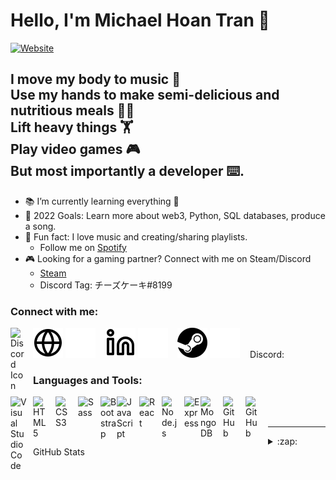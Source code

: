 # Hello, I'm Michael Hoan Tran 👋 

[![Website](https://img.shields.io/badge/Portfolio-Hi!-%2390bccb?style=for-the-badge)](https://michaelhtran.com)

## I move my body to music 💃 <br> Use my hands to make semi-delicious and nutritious meals 🧑‍🍳 <br> Lift heavy things 🏋️ <br> Play video games 🎮 <br> But most importantly a developer ⌨️.

- 📚 I’m currently learning everything 🤣
- 🥅 2022 Goals: Learn more about web3, Python, SQL databases, produce a song.
- 🎵 Fun fact: I love music and creating/sharing playlists. 
    - Follow me on [Spotify](https://open.spotify.com/user/michaelhtran120?si=c3078f41300b481b)
- 🎮 Looking for a gaming partner? Connect with me on Steam/Discord
    - [Steam](https://steamcommunity.com/id/eMpTykeki/)
    - Discord Tag: チーズケーキ#8199

### Connect with me:
[![website](./img/globe-light.svg)](https://michaelhtran.com#gh-light-mode-only)
[![website](./img/globe-dark.svg)](https://michaelhtran.com#gh-dark-mode-only)
&nbsp;&nbsp;
[![website](./img/linkedin-light.svg)](https://linkedin.com/in/michaelhtran120#gh-light-mode-only)
[![website](./img/linkedin-dark.svg)](https://linkedin.com/in/michaelhtran120#gh-dark-mode-only)
&nbsp;&nbsp;
[![website](./img/steam-light.svg)](https://steamcommunity.com/id/eMpTykeki/#gh-light-mode-only)
[![website](./img/steam-dark.svg)](https://steamcommunity.com/id/eMpTykeki/#gh-dark-mode-only)
&nbsp;&nbsp;
<img align="left" alt="Discord Icon" width="26px" src="./img/discord.svg" style="padding-right:10px;" />Discord: 

### Languages and Tools:

<img align="left" alt="Visual Studio Code" width="26px" src="https://cdn.jsdelivr.net/gh/devicons/devicon/icons/vscode/vscode-original.svg" style="padding-right:10px;" />
<img align="left" alt="HTML5" width="26px" src="https://cdn.jsdelivr.net/gh/devicons/devicon/icons/html5/html5-original.svg" style="padding-right:10px;" />
<img align="left" alt="CSS3" width="26px" src="https://cdn.jsdelivr.net/gh/devicons/devicon/icons/css3/css3-original.svg" style="padding-right:10px;" />
<img align="left" alt="Sass" width="26px" src="https://cdn.jsdelivr.net/gh/devicons/devicon/icons/sass/sass-original.svg" style="padding-right:10px;" />
<img align="left" alt="Bootstrap" width="26px" src="https://cdn.jsdelivr.net/gh/devicons/devicon/icons/bootstrap/bootstrap-original.svg" />
<img align="left" alt="JavaScript" width="26px" src="https://cdn.jsdelivr.net/gh/devicons/devicon/icons/javascript/javascript-original.svg" style="padding-right:10px;" />
<img align="left" alt="React" width="26px" src="https://cdn.jsdelivr.net/gh/devicons/devicon/icons/react/react-original.svg" style="padding-right:10px;" />
<img align="left" alt="Node.js" width="26px" src="https://cdn.jsdelivr.net/gh/devicons/devicon/icons/nodejs/nodejs-original.svg" style="padding-right:10px;" />
<img align="left" alt="Express" width="26px" src="https://cdn.jsdelivr.net/gh/devicons/devicon/icons/express/express-original.svg" />
<img align="left" alt="MongoDB" width="26px" src="https://cdn.jsdelivr.net/gh/devicons/devicon/icons/mongodb/mongodb-original.svg" style="padding-right:10px;" />
<img align="left" alt="GitHub" width="26px" src="https://user-images.githubusercontent.com/3369400/139447912-e0f43f33-6d9f-45f8-be46-2df5bbc91289.png" style="padding-right:10px;" />
<img align="left" alt="GitHub" width="26px" src="https://user-images.githubusercontent.com/3369400/139448065-39a229ba-4b06-434b-bc67-616e2ed80c8f.png" style="padding-right:10px;" />

<br />
<br />

---


<details>
  <summary>:zap: GitHub Stats</summary>

  <img align="left" alt="michaelhtran120's GitHub Stats" src="https://github-readme-stats.vercel.app/api?username=michaelhtran120&show_icons=true&hide_border=false&title_color=ff652f&icon_color=FFE400&bg_color=09131B&text_color=ffffff&border_color=0c1a25" />

</details>

[website]: https://michaelhtran.com
[linkedin]: https://linkedin.com/in/michaelhtran120
